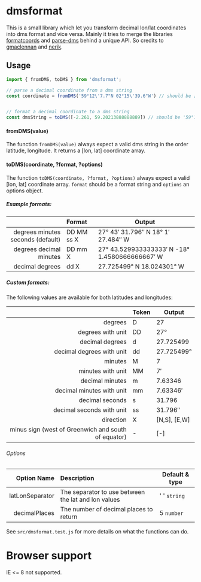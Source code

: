 # dmsformat

This is a small library which let you transform decimal lon/lat coordinates into dms format and vice versa. Mainly it tries to merge the libraries [formatcoords](https://github.com/nerik/formatcoords) and [parse-dms](https://github.com/gmaclennan/parse-dms) behind a unique API. So credits to [gmaclennan](https://github.com/gmaclennan) and [nerik](https://github.com/nerik).

## Usage

```javascript
import { fromDMS, toDMS } from 'dmsformat';

// parse a decimal coordinate from a dms string 
const coordinate = fromDMS('59°12\'7.7"N 02°15\'39.6"W') // should be [ -2.261, 59.20213888888889 ]


// format a decimal coordinate to a dms string
const dmsString = toDMS([-2.261, 59.20213888888889]) // should be '59°12\'7.7"N 02°15\'39.6"W'
```

#### fromDMS(value)

The function `fromDMS(value)` always expect a valid dms string in the order latitude, longitude. It returns
a [lon, lat] coordinate array. 


#### toDMS(coordinate, ?format, ?options)

The function `toDMS(coordinate, ?format, ?options)` always expect a valid [lon, lat] coordinate array. `format` should be a format string and `options` an options object.


##### Example formats:

|                       | Format   | Output |
|----------------------:|:--------|--------|
|degrees minutes seconds (default)|DD MM ss X        |27° 43′ 31.796″ N 18° 1′ 27.484″ W        |
|degrees decimal minutes|DD mm X  |27° 43.529933333333′ N -18° 1.4580666666667′ W       |
|decimal degrees        |dd X     |27.725499° N 18.024301° W        |

##### Custom formats:

The following values are available for both latitudes and longitudes:

|                               | Token   | Output |
|------------------------------:|:--------|--------|
|degrees                        |D        |27        |
|degrees with unit              |DD       |27°        |
|decimal degrees                |d        |27.725499        |
|decimal degrees with unit      |dd       |27.725499°        |
|minutes                        |M        |7        |
|minutes with unit              |MM       |7′        |
|decimal minutes                |m        |7.63346        |
|decimal minutes with unit      |mm       |7.63346′        |
|decimal seconds                |s        |31.796        |
|decimal seconds with unit      |ss       |31.796″        |
|direction                      |X        |[N,S], [E,W]        |
|minus sign (west of Greenwich and south of equator)|-        |[-]        |

###### Options
| Option Name              | Description   | Default & type |
|-------------------------:|:--------------|---------|
|latLonSeparator         | The separator to use between the lat and lon values | ' ' `string` |
|decimalPlaces           | The number of decimal places to return | 5 `number`|

See `src/dmsformat.test.js` for more details on what the functions can do.

# Browser support
IE <= 8 not supported.